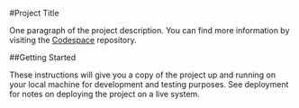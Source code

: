 #Project Title

One paragraph of the project description.
You can find more information by visiting the [Codespace](https://github.com/cod3spac3Academy) repository.

##Getting Started

These instructions will give you a copy of the project up and running on
your local machine for development and testing purposes. See deployment
for notes on deploying the project on a live system.




